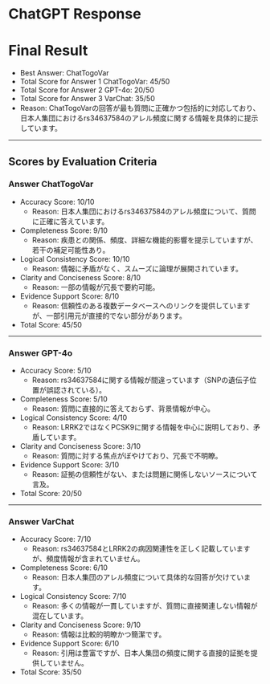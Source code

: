 # ChatGPT Response

# Final Result

- Best Answer: ChatTogoVar
- Total Score for Answer 1 ChatTogoVar: 45/50
- Total Score for Answer 2 GPT-4o: 20/50
- Total Score for Answer 3 VarChat: 35/50
- Reason: ChatTogoVarの回答が最も質問に正確かつ包括的に対応しており、日本人集団におけるrs34637584のアレル頻度に関する情報を具体的に提示しています。

---

## Scores by Evaluation Criteria

### Answer ChatTogoVar
- Accuracy Score: 10/10
  - Reason: 日本人集団におけるrs34637584のアレル頻度について、質問に正確に答えています。
- Completeness Score: 9/10
  - Reason: 疾患との関係、頻度、詳細な機能的影響を提示していますが、若干の補足可能性あり。
- Logical Consistency Score: 10/10
  - Reason: 情報に矛盾がなく、スムーズに論理が展開されています。
- Clarity and Conciseness Score: 8/10
  - Reason: 一部の情報が冗長で要約可能。
- Evidence Support Score: 8/10
  - Reason: 信頼性のある複数データベースへのリンクを提供していますが、一部引用元が直接的でない部分があります。
- Total Score: 45/50

---

### Answer GPT-4o
- Accuracy Score: 5/10
  - Reason: rs34637584に関する情報が間違っています（SNPの遺伝子位置が誤認されている）。
- Completeness Score: 5/10
  - Reason: 質問に直接的に答えておらず、背景情報が中心。
- Logical Consistency Score: 4/10
  - Reason: LRRK2ではなくPCSK9に関する情報を中心に説明しており、矛盾しています。
- Clarity and Conciseness Score: 3/10
  - Reason: 質問に対する焦点がぼやけており、冗長で不明瞭。
- Evidence Support Score: 3/10
  - Reason: 証拠の信頼性がない、または問題に関係しないソースについて言及。
- Total Score: 20/50

---

### Answer VarChat
- Accuracy Score: 7/10
  - Reason: rs34637584とLRRK2の病因関連性を正しく記載していますが、頻度情報が含まれていません。
- Completeness Score: 6/10
  - Reason: 日本人集団のアレル頻度について具体的な回答が欠けています。
- Logical Consistency Score: 7/10
  - Reason: 多くの情報が一貫していますが、質問に直接関連しない情報が混在しています。
- Clarity and Conciseness Score: 9/10
  - Reason: 情報は比較的明瞭かつ簡潔です。
- Evidence Support Score: 6/10
  - Reason: 引用は豊富ですが、日本人集団の頻度に関する直接的証拠を提供していません。
- Total Score: 35/50